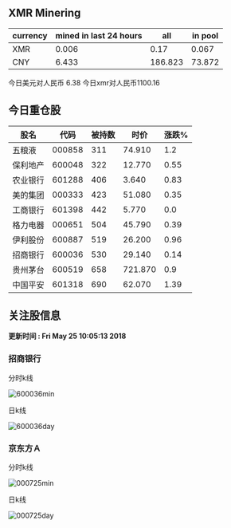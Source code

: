 ## XMR Minering

|currency|mined in last 24 hours|all|in pool|
|---|---|---|---|
|XMR|0.006|0.17|0.067|
|CNY|6.433|186.823|73.872|

今日美元对人民币 6.38	今日xmr对人民币1100.16


## 今日重仓股 

|股名|代码|被持数|时价|涨跌%|
|---|---|---|---|---|
|五粮液|000858|311|74.910|1.2|
|保利地产|600048|322|12.770|0.55|
|农业银行|601288|406|3.640|0.83|
|美的集团|000333|423|51.080|0.35|
|工商银行|601398|442|5.770|0.0|
|格力电器|000651|504|45.790|0.39|
|伊利股份|600887|519|26.200|0.96|
|招商银行|600036|530|29.140|0.14|
|贵州茅台|600519|658|721.870|0.9|
|中国平安|601318|690|62.070|1.39|

## 关注股信息
**更新时间 : Fri May 25 10:05:13 2018**
### 招商银行 
分时k线

![600036min](http://image.sinajs.cn/newchart/min/n/sh600036.gif)

日k线

![600036day](http://image.sinajs.cn/newchart/daily/n/sh600036.gif)

### 京东方Ａ 
分时k线

![000725min](http://image.sinajs.cn/newchart/min/n/sz000725.gif)

日k线

![000725day](http://image.sinajs.cn/newchart/daily/n/sz000725.gif)
